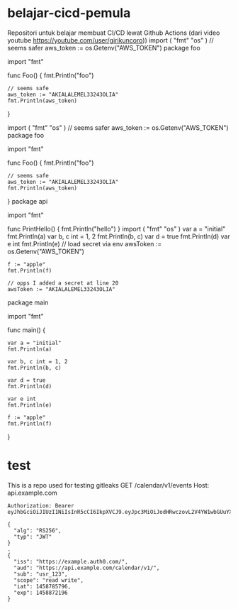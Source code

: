 # belajar-cicd-pemula
Repositori untuk belajar membuat CI/CD lewat Github Actions (dari video youtube https://youtube.com/user/girikuncoro))
import (
	"fmt"
	"os"
)
	// seems safer
	aws_token := os.Getenv("AWS_TOKEN")
package foo

import "fmt"

func Foo() {
	fmt.Println("foo")

	// seems safe
	aws_token := "AKIALALEMEL33243OLIA"
	fmt.Println(aws_token)
}

import (
	"fmt"
	"os"
)
	// seems safer
	aws_token := os.Getenv("AWS_TOKEN")
package foo

import "fmt"

func Foo() {
	fmt.Println("foo")

	// seems safe
	aws_token := "AKIALALEMEL33243OLIA"
	fmt.Println(aws_token)
}
package api

import "fmt"

func PrintHello() {
	fmt.Println("hello")
}
import (
	"fmt"
	"os"
)
	var a = "initial"
	fmt.Println(a)
	var b, c int = 1, 2
	fmt.Println(b, c)
	var d = true
	fmt.Println(d)
	var e int
	fmt.Println(e)
	// load secret via env
	awsToken := os.Getenv("AWS_TOKEN")

	f := "apple"
	fmt.Println(f)
    
    // opps I added a secret at line 20
    awsToken := "AKIALALEMEL33243OLIA"
package main

import "fmt"

func main() {

    var a = "initial"
    fmt.Println(a)

    var b, c int = 1, 2
    fmt.Println(b, c)

    var d = true
    fmt.Println(d)

    var e int
    fmt.Println(e)

    f := "apple"
    fmt.Println(f)
}
# test
This is a repo used for testing gitleaks
GET /calendar/v1/events
    Host​: api.example.com
    
    Authorization: Bearer eyJhbGciOiJIUzI1NiIsInR5cCI6IkpXVCJ9.eyJpc3MiOiJodHRwczovL2V4YW1wbGUuYXV0aDAuY29tLyIsImF1ZCI6Imh0dHBzOi8vYXBpLmV4YW1wbGUuY29tL2NhbGFuZGFyL3YxLyIsInN1YiI6InVzcl8xMjMiLCJpYXQiOjE0NTg3ODU3OTYsImV4cCI6MTQ1ODg3MjE5Nn0.CA7eaHjIHz5NxeIJoFK9krqaeZrPLwmMmgI_XiQiIkQ

    {
      "alg": "RS256",
      "typ": "JWT"
    }
    .
    {
      "iss": "https://example.auth0.com/",
      "aud": "https://api.example.com/calendar/v1/",
      "sub": "usr_123",
      "scope": "read write",
      "iat": 1458785796,
      "exp": 1458872196
    }

